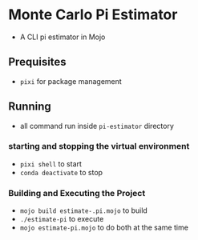 # Monte Carlo Pi Estimator
- A CLI pi estimator in Mojo

## Prequisites
  - `pixi` for package management

## Running
- all command run inside `pi-estimator` directory
### starting and stopping the virtual environment
- `pixi shell` to start
- `conda deactivate` to stop
### Building and Executing the Project
  - `mojo build estimate-.pi.mojo` to build
  - `./estimate-pi` to execute
  - `mojo estimate-pi.mojo` to do both at the same time 
